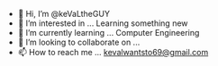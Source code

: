 - 👋 Hi, I’m @keVaLtheGUY
- 👀 I’m interested in ... Learning something new        
- 🌱 I’m currently learning ... Computer Engineering
- 💞️ I’m looking to collaborate on ...
- 📫 How to reach me ... kevalwantsto69@gmail.com

<!---
keVaLtheGUY/keVaLtheGUY is a ✨ special ✨ repository because its `README.md` (this file) appears on your GitHub profile.
You can click the Preview link to take a look at your changes.
--->

